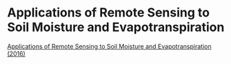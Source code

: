 # Applications of Remote Sensing to Soil Moisture and Evapotranspiration

[Applications of Remote Sensing to Soil Moisture and Evapotranspiration (2016)](https://appliedsciences.nasa.gov/join-mission/training/english/arset-applications-remote-sensing-soil-moisture-and)
